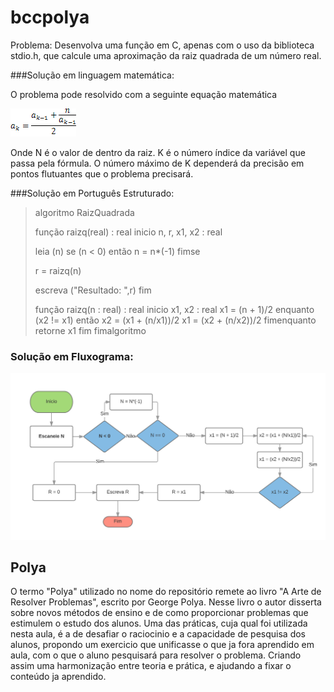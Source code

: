 # bccpolya

Problema: Desenvolva uma função em C, apenas com o uso da biblioteca stdio.h, que calcule uma aproximação da raiz quadrada de um número real.

###Solução em linguagem matemática:

O problema pode resolvido com a seguinte equação matemática

![Alt text](/imgs/matematica.png)

Onde N é o valor de dentro da raiz. K é o número índice da variável que passa pela fórmula. O número máximo de K dependerá da precisão em pontos flutuantes que o problema precisará.

###Solução em Português Estruturado:

>algoritmo RaizQuadrada
>
>função raizq(real) : real
>inicio 
>    n, r, x1, x2 : real
>
>    leia (n)
>    se (n < 0) então
>             n = n*(-1)
>    fimse
>    
>    r = raizq(n)
>         
>    escreva ("Resultado: ",r)
>fim
>
>função raizq(n : real) : real
>inicio
>    x1, x2 : real
>    x1 = (n + 1)/2
>         enquanto (x2 != x1) então
>                 x2 = (x1 + (n/x1))/2
>                 x1 = (x2 + (n/x2))/2
>         fimenquanto
>    retorne x1
>fim
>fimalgoritmo


### Solução em Fluxograma:

![Alt text](/imgs/fluxograma.jpg)

## Polya
O termo "Polya" utilizado no nome do repositório remete ao livro "A Arte de Resolver Problemas", escrito por George Polya. Nesse livro o autor disserta sobre novos métodos de ensino e de como proporcionar problemas que estimulem o estudo dos alunos. Uma das práticas, cuja qual foi utilizada nesta aula, é a de desafiar o raciocinio e a capacidade de pesquisa dos alunos, propondo um exercicio que unificasse o que ja fora aprendido em aula, com o que o aluno pesquisará para resolver o problema. Criando assim uma harmonização entre teoria e prática, e ajudando a fixar o conteúdo ja aprendido.

